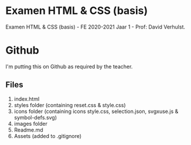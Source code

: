 # Examen HTML & CSS (basis)

Examen HTML & CSS (basis) - FE 2020-2021 Jaar 1 - Prof: David Verhulst.

# Github

I'm putting this on Github as required by the teacher.

## Files

1.  index.html
2.  styles folder (containing reset.css & style.css)
3.  icons folder (containing icons style.css, selection.json, svgxuse.js & symbol-defs.svg)
4.  images folder
5.  Readme.md
6.  Assets (added to .gitignore)
